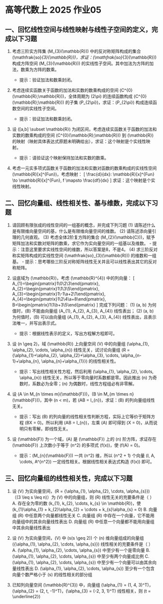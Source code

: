 # 高等代数上 2025 作业05
## 一、回忆线性空间与线性映射与线性子空间的定义，完成以下习题
1. 考虑三阶实方阵集 \(M_{3}(\mathbb{R})\) 中的反对称矩阵构成的集合 \(\mathfrak{so}_{3}(\mathbb{R})\)，求证：\(\mathfrak{so}_{3}(\mathbb{R})\) 构成方阵空间 \(M_{3}(\mathbb{R})\) 的实线性子空间。其中加法为方阵的加法，数乘为方阵的数乘。
    - 提示：验证加法和数乘封闭。

2. 考虑连续实函数关于函数的加法和实数的数乘构成的空间 \(C^{0}(\mathbb{R};\mathbb{R})\)，全体周期为 \(2\pi\) 的连续函数构成 \(C^{0}(\mathbb{R};\mathbb{R})\) 的子集 \(P_{2\pi}\)，求证：\(P_{2\pi}\) 构成连续函数空间的实线性子空间。
    - 提示：验证加法和数乘封闭。

3. 设 \([a,b] \subset \mathbb{R}\) 为闭区间，考虑连续实函数关于函数的加法和实数的数乘构成的空间 \(C^{0}(\mathbb{R};\mathbb{R})\) 到 \(\mathbb{R}\) 的映射（映射具体表达式原题未明确给出），求证：这个映射是个实线性映射。
    - 提示：请验证这个映射保持加法和实数的数乘。

4. 考虑一元实多项式函数关于函数的加法和实数对函数的数乘构成的实线性空间 \(\mathbb{R}[x]^{Fun}\)，考虑映射：
\[
\frac{d}{dx}: \mathbb{R}[x]^{Fun} \to \mathbb{R}[x]^{Fun}, f \mapsto \frac{df}{dx}
\]
求证：这个映射是个实线性映射。


## 二、回忆向量组、线性相关性、基与维数，完成以下习题
1. 请回顾有限张成的线性空间的一组基的概念，并完成下列习题
    (1) 请陈述什么是有限维向量空间的基，什么是有限维向量空间的维数。
    (2) 请陈述添向量引理的几何直观。
    (3) 考虑全体2阶复方阵的集合 \(M_{2}(\mathbb{C})\)，赋予矩阵加法和实数对矩阵的数乘，求它作为实向量空间的一组基以及维数。
        - 提示：注意这里要求实线性空间的维数，所以答案是8，不是4。
    (4) 求三阶反对称实矩阵构成的实线性空间 \(\mathfrak{so}_{3}(\mathbb{R})\) 的维数和一组基。
        - 提示：思考哪些三阶反对称矩阵线性无关并且可以线性表出其它的反对称矩阵。

2. 设底域为 \(\mathbb{R}\)，考虑 \(\mathbb{R}^{4}\) 中的列向量：
\[
A_{1}=\begin{pmatrix}1\\0\\2\\3\end{pmatrix}, A_{2}=\begin{pmatrix}1\\1\\3\\5\end{pmatrix}, A_{3}=\begin{pmatrix}1\\-1\\a+2\\1\end{pmatrix}, A_{4}=\begin{pmatrix}1\\2\\4\\a+8\end{pmatrix}, B=\begin{pmatrix}1\\1\\b+3\\5\end{pmatrix}
\]
完成下列问题：
    (1) \(a, b\) 为何值时，\(B\) 不能由向量组 \(A_{1}, A_{2}, A_{3}, A_{4}\) 线性表出；
    (2) \(a, b\) 为何值时，\(B\) 可以由向量组 \(A_{1}, A_{2}, A_{3}, A_{4}\) 线性表出，且表示法唯一，并写出表示式。
    - 提示：根据线性表示的定义，写出方程解方程即可。

3. 设 \(n \geq 2\)，域 \(\mathbb{R}\) 上向量空间 \(V\) 中的向量组 \(\alpha_{1}, \alpha_{2}, \cdots, \alpha_{n}\) 线性无关，试讨论向量组 \(R = \{\alpha_{1}+\alpha_{2}, \alpha_{2}+\alpha_{3}, \cdots, \alpha_{n-1}+\alpha_{n}, \alpha_{n}+\alpha_{1}\}\) 的线性相关性。
    - 提示：写出线性相关性方程，然后利用 \(\alpha_{1}, \alpha_{2}, \cdots, \alpha_{n}\) 线性无关，所以等于零向量时系数都是零。因此推出 \(n\) 为奇数时，系数必为全零；\(n\) 为偶数时，线性方程组必有非零解。

4. 设 \(A \in M_{n \times m}(\mathbb{F})\)，\(B \in M_{m \times n}(\mathbb{F})\)，其中 \(n < m\)，若 \(AB = I_{n}\)，求证：\(B\) 的列向量组线性无关。
    - 提示：写出 \(B\) 的列向量的线性相关性判断方程，实际上它等价于矩阵方程 \(BX = 0\)。所以利用 \(AB = I_{n}\)，左乘 \(A\) 即可得到 \(X = 0\)，从而说明只有零解，即线性无关。

5. 设 \(\mathbb{F}\) 为一个域，\(A\) 是 \(\mathbb{F}\) 上的 \(n\) 阶方阵，求证存在 \(\mathbb{F}\) 上次数小于等于 \(n^2\) 的多项式 \(f(x)\)，使 \(f(A) = 0\)。
    - 提示：\(M_{n}(\mathbb{F})\) 一共 \(n^2\) 维，所以 \(n^2 + 1\) 个向量 \(I, A, \cdots, A^{n^2}\) 一定线性相关。根据线性相关表达式构造 \(f(x)\) 即可。


## 三、回忆向量组的线性相关性，完成以下习题
1. 设 \(V\) 为实向量空间，\(R = \{\alpha_{1}, \alpha_{2}, \cdots, \alpha_{s}\}\)（\(3 \leq s \leq n\)）为 \(V\) 中的向量组，则 \(R\) 线性无关的充要条件是（ ）
    A. 存在全为零的数 \(k_{1}, k_{2}, \cdots, k_{s} \in \mathbb{R}\)，使 \(k_{1}\alpha_{1} + k_{2}\alpha_{2} + \cdots + k_{s}\alpha_{s} = 0\)
    B. 向量组 \(R\) 中任意两个向量都线性无关
    C. 向量组 \(R\) 中存在一个向量，它不能用向量组中的其余向量线性表出
    D. 向量组 \(R\) 中任意一个向量都不能用向量组中其余向量线性表出

2. 设 \(V\) 为实向量空间，\(V\) 中 \(s(s \geq 2)\) 个 \(n\) 维向量组成的向量组 \(\{\alpha_{1}, \alpha_{2}, \cdots, \alpha_{s}\}\) 线性相关的充要条件是（ ）
    A. \(\alpha_{1}, \alpha_{2}, \cdots, \alpha_{s}\) 中至少有一个是零向量
    B. \(\alpha_{1}, \alpha_{2}, \cdots, \alpha_{s}\) 中至少有两个向量成比例
    C. \(\alpha_{1}, \alpha_{2}, \cdots, \alpha_{s}\) 中至少有一个向量可以由其余向量线性表出
    D. \(\alpha_{1}, \alpha_{2}, \cdots, \alpha_{s}\) 至少有一个包含向量个数严格小于 \(s\) 的线性相关的部分组

3. 已知列向量空间 \(\mathbb{R}^{3}\) 中，向量组 \(\alpha_{1} = (1, 4, 3)^T\)，\(\alpha_{2} = (2, t, -1)^T\)，\(\alpha_{3} = (-2, 3, 1)^T\) 线性相关，则 \(t = \underline{2}\)